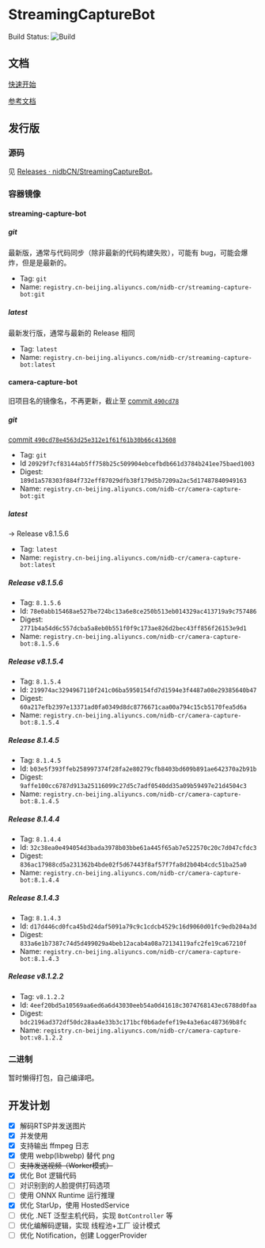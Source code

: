 # StreamingCaptureBot

Build Status: ![Build](https://github.com/nidbCN/StreamingCaptureBot/actions/workflows/test.yaml/badge.svg)

## 文档

[快速开始](https://github.com/nidbCN/StreamingCaptureBot/wiki#%E5%BC%80%E5%A7%8B%E4%BD%BF%E7%94%A8)

[参考文档](https://github.com/nidbCN/StreamingCaptureBot/wiki/%E5%8F%82%E8%80%83)

## 发行版

### 源码

见 [Releases · nidbCN/StreamingCaptureBot](https://github.com/nidbCN/StreamingCaptureBot/releases)。

### 容器镜像

#### streaming-capture-bot

##### git

最新版，通常与代码同步（除非最新的代码构建失败），可能有 bug，可能会爆炸，但是是最新的。

* Tag: `git`
* Name: `registry.cn-beijing.aliyuncs.com/nidb-cr/streaming-capture-bot:git`

##### latest

最新发行版，通常与最新的 Release 相同

* Tag: `latest`
* Name: `registry.cn-beijing.aliyuncs.com/nidb-cr/streaming-capture-bot:latest`

#### camera-capture-bot

旧项目名的镜像名，不再更新，截止至 [commit `490cd78` ](https://github.com/nidbCN/StreamingCaptureBot/tree/490cd78e4563d25e312e1f61f61b30b66c413608)

##### git

[commit `490cd78e4563d25e312e1f61f61b30b66c413608` ]((https://github.com/nidbCN/StreamingCaptureBot/tree/490cd78e4563d25e312e1f61f61b30b66c413608))

* Tag: `git`
* Id `20929f7cf83144ab5ff758b25c509904ebcefbdb661d3784b241ee75baed1003`
* Digest: `189d1a578303f884f732eff87029dfb38f179d5b7209a2ac5d17487840949163`
* Name: `registry.cn-beijing.aliyuncs.com/nidb-cr/camera-capture-bot:git`

##### latest

-> Release v8.1.5.6

* Tag: `latest`
* Name: `registry.cn-beijing.aliyuncs.com/nidb-cr/camera-capture-bot:latest`

##### Release v8.1.5.6

* Tag: `8.1.5.6`
* Id: `78e0abb15468ae527be724bc13a6e8ce250b513eb014329ac413719a9c757486`
* Digest: `2771b4a54d6c557dcba5a8eb0b551f0f9c173ae826d2bec43ff856f26153e9d1`
* Name: `registry.cn-beijing.aliyuncs.com/nidb-cr/camera-capture-bot:8.1.5.6`

##### Release v8.1.5.4

* Tag: `8.1.5.4`
* Id: `219974ac3294967110f241c06ba5950154fd7d1594e3f4487a08e29385640b47`
* Digest: `60a217efb2397e13371ad0fa0349d8dc8776671caa00a794c15cb5170fea5d6a`
* Name: `registry.cn-beijing.aliyuncs.com/nidb-cr/camera-capture-bot:8.1.5.4`

##### Release 8.1.4.5

* Tag: `8.1.4.5`
* Id: `b03e5f393ffeb258997374f28fa2e80279cfb8403bd609b891ae642370a2b91b`
* Digest: `9affe100cc6787d913a25116099c27d5c7adf0540dd35a09b59497e21d4504c3`
* Name: `registry.cn-beijing.aliyuncs.com/nidb-cr/camera-capture-bot:8.1.4.5`

##### Release 8.1.4.4

* Tag: `8.1.4.4`
* Id: `32c38ea0e494054d3bada3978b03bbe61a445f65ab7e522570c20c7d047cfdc3`
* Digest: `836ac17988cd5a231362b4bde02f5d67443f8af57f7fa8d2b04b4cdc51ba25a0`
* Name: `registry.cn-beijing.aliyuncs.com/nidb-cr/camera-capture-bot:8.1.4.4`

##### Release 8.1.4.3

* Tag: `8.1.4.3`
* Id: `d17d446cd0fca45bd24daf5091a79c9c1cdcb4529c16d9060d01fc9edb204a3d`
* Digest: `833a6e1b7387c74d5d499029a4beb12acab4a08a72134119afc2fe19ca67210f`
* Name: `registry.cn-beijing.aliyuncs.com/nidb-cr/camera-capture-bot:8.1.4.3`

##### Release v8.1.2.2

* Tag: `v8.1.2.2`
* Id: `4eef20bd5a10569aa6ed6a6d43030eeb54a0d41618c3074768143ec6788d0faa`
* Digest: `bdc2196ad372df50dc28aa4e33b3c171bcf0b6adefef19e4a3e6ac487369b8fc`
* Name: `registry.cn-beijing.aliyuncs.com/nidb-cr/camera-capture-bot:v8.1.2.2`

### 二进制

暂时懒得打包，自己编译吧。

## 开发计划

- [x] 解码RTSP并发送图片
- [x] 并发使用
- [x] 支持输出 ffmpeg 日志
- [x] 使用 webp(libwebp) 替代 png
- [ ] ~~支持发送视频（Worker模式）~~
- [x] 优化 Bot 逻辑代码
- [ ] 对识别到的人脸提供打码选项
- [ ] 使用 ONNX Runtime 运行推理
- [x] 优化 StarUp，使用 HostedService
- [ ] 优化 .NET 泛型主机代码，实现 `BotController` 等
- [ ] 优化编解码逻辑，实现 线程池+工厂 设计模式
- [ ] 优化 Notification，创建 LoggerProvider
